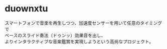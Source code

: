 # duownxtu
スマートフォンで音楽を再生しつつ、加速度センサーを用いて任意のタイミングで<br>
ベースのスライド奏法（ドゥンッ）効果音を出し、<br>
よりインタラクティブな音楽鑑賞を実現しようという高尚なプロジェクト。
